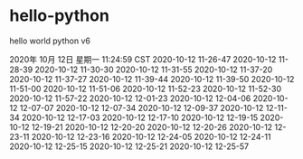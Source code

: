 # hello-python
hello world python
v6

2020年 10月 12日 星期一 11:24:59 CST
2020-10-12 11-26-47
2020-10-12 11-28-39
2020-10-12 11-30-30
2020-10-12 11-31-55
2020-10-12 11-37-20
2020-10-12 11-37-27
2020-10-12 11-39-44
2020-10-12 11-39-50
2020-10-12 11-51-00
2020-10-12 11-51-06
2020-10-12 11-52-23
2020-10-12 11-52-30
2020-10-12 11-57-22
2020-10-12 12-01-23
2020-10-12 12-04-06
2020-10-12 12-07-07
2020-10-12 12-07-34
2020-10-12 12-09-37
2020-10-12 12-11-34
2020-10-12 12-17-03
2020-10-12 12-17-10
2020-10-12 12-19-15
2020-10-12 12-19-21
2020-10-12 12-20-20
2020-10-12 12-20-26
2020-10-12 12-23-11
2020-10-12 12-23-16
2020-10-12 12-24-05
2020-10-12 12-24-11
2020-10-12 12-25-15
2020-10-12 12-25-21
2020-10-12 12-25-57
